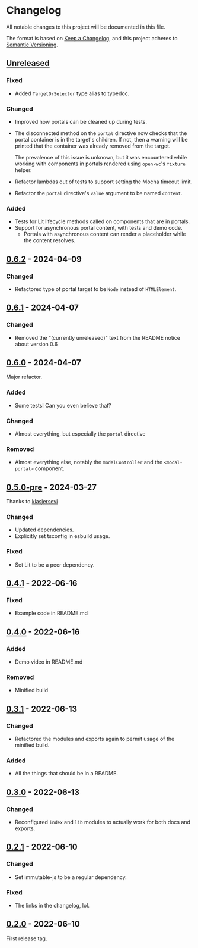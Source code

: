 # Changelog

All notable changes to this project will be documented in this file.

The format is based on [Keep a Changelog](https://keepachangelog.com/en/1.0.0/),
and this project adheres to [Semantic Versioning](https://semver.org/spec/v2.0.0.html).

## [Unreleased]

### Fixed
- Added `TargetOrSelector` type alias to typedoc.

### Changed
- Improved how portals can be cleaned up during tests.
- The disconnected method on the `portal` directive now checks that the portal container is in the target's children.
  If not, then a warning will be printed that the container was already removed from the target.

  The prevalence of this issue is unknown, but it was encountered while working with components
  in portals rendered using `open-wc`'s `fixture` helper.
- Refactor lambdas out of tests to support setting the Mocha timeout limit.
- Refactor the `portal` directive's `value` argument to be named `content`.

### Added
- Tests for Lit lifecycle methods called on components that are in portals.
- Support for asynchronous portal content, with tests and demo code.
  - Portals with asynchronous content can render a placeholder while the content resolves.

## [0.6.2] - 2024-04-09

### Changed
- Refactored type of portal target to be `Node` instead of `HTMLElement`.

## [0.6.1] - 2024-04-07

### Changed
- Removed the "(currently unreleased)" text from the README notice about version 0.6

## [0.6.0] - 2024-04-07

Major refactor.

### Added
- Some tests! Can you even believe that?

### Changed
- Almost everything, but especially the `portal` directive

### Removed
- Almost everything else, notably the `modalController` and the `<modal-portal>` component.

## [0.5.0-pre] - 2024-03-27
Thanks to [klasjersevi](https://github.com/klasjersevi)

### Changed
- Updated dependencies.
- Explicitly set tsconfig in esbuild usage.

### Fixed
- Set Lit to be a peer dependency.

## [0.4.1] - 2022-06-16
### Fixed
- Example code in README.md

## [0.4.0] - 2022-06-16
### Added
- Demo video in README.md

### Removed
- Minified build

## [0.3.1] - 2022-06-13
### Changed
- Refactored the modules and exports again to permit usage of the minified build.

### Added
- All the things that should be in a README.

## [0.3.0] - 2022-06-13
### Changed
- Reconfigured `index` and `lib` modules to actually work for both docs and exports.

## [0.2.1] - 2022-06-10
### Changed
- Set immutable-js to be a regular dependency.

### Fixed
- The links in the changelog, lol.

## [0.2.0] - 2022-06-10
First release tag.

[Unreleased]: https://github.com/nicholas-wilcox/lit-modal-portal/compare/v0.6.2...HEAD
[0.6.2]: https://github.com/nicholas-wilcox/lit-modal-portal/compare/v0.6.1...v0.6.2
[0.6.1]: https://github.com/nicholas-wilcox/lit-modal-portal/compare/v0.6.0...v0.6.1
[0.6.0]: https://github.com/nicholas-wilcox/lit-modal-portal/compare/v0.5.0-pre...v0.6.0
[0.5.0-pre]: https://github.com/nicholas-wilcox/lit-modal-portal/compare/v0.4.1...v0.5.0-pre
[0.4.1]: https://github.com/nicholas-wilcox/lit-modal-portal/compare/v0.4.0...v0.4.1
[0.4.0]: https://github.com/nicholas-wilcox/lit-modal-portal/compare/v0.3.1...v0.4.0
[0.3.1]: https://github.com/nicholas-wilcox/lit-modal-portal/compare/v0.3.0...v0.3.1
[0.3.0]: https://github.com/nicholas-wilcox/lit-modal-portal/compare/v0.2.1...v0.3.0
[0.2.1]: https://github.com/nicholas-wilcox/lit-modal-portal/compare/v0.2.0...v0.2.1
[0.2.0]: https://github.com/nicholas-wilcox/lit-modal-portal/releases/tag/v0.2.0
